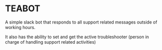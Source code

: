 # TEABOT    

A simple slack bot that responds to all support related messages outside of working hours.

It also has the ability to set and get the active troubleshooter (person in charge of handling support related activities)